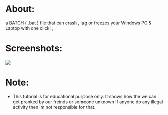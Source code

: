 # About:
a BATCH ( .bat ) file that can crash , lag or freezes your Windows PC & Laptop with one click! , 
 
# Screenshots:

<img src="./shots/file.jpg" /> 
 

# Note:
 - This tutorial is for educational purpose only. It shows how the we can get pranked by our freinds or someone unknown If anyone do any illegal activity then im not responsible for that.

